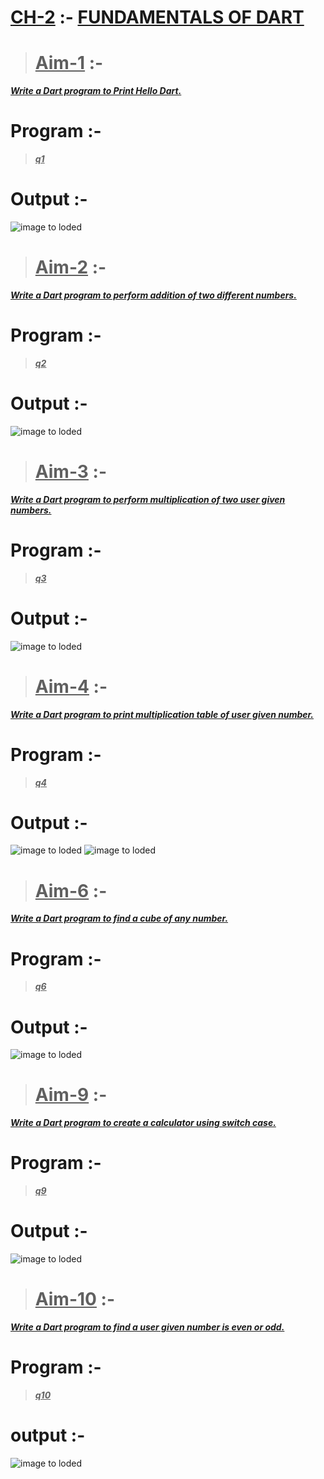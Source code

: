 # <u>CH-2</u> :- <u> FUNDAMENTALS OF DART</u>

><u>Aim-1</u> :-
>====

<u>***Write a Dart program to Print Hello Dart.***</u>

Program :-
====

><u>***q1***</u>

# Output :-

<img src="https://github.com/maulikkikani/CPP/blob/master/PR-4/photo/p1.1.png" hight="200px" alt="image to loded">

><u>Aim-2</u> :-
>====

<u>***Write a Dart program to perform addition of two
different numbers.***</u>

Program :-
===

><u>***q2***</u>

# Output :-

<img src="https://github.com/maulikkikani/CPP/blob/master/PR-4/photo/p2.png" hight="200px" alt="image to loded">


><u>Aim-3</u> :-
>=====

<u>***Write a Dart program to perform multiplication of
two user given numbers.***</u>

Program :-
====

><u>***q3***</u>

# Output :-

<img src="https://github.com/maulikkikani/CPP/blob/master/PR-4/photo/p3.png" hight="200px" alt="image to loded">


><u>Aim-4</u> :-
>====

<u>***Write a Dart program to print multiplication table
of user given number.***</u>

Program :-
===

><u>***q4***</u>

# Output :-

<img src="https://github.com/maulikkikani/CPP/blob/master/PR-4/photo/p4.1.png" hight="200px" alt="image to loded">

<img src="https://github.com/maulikkikani/CPP/blob/master/PR-4/photo/p4.2.png" hight="200px" alt="image to loded">



><u>Aim-6</u> :-
>==

<u>***Write a Dart program to find a cube of any
number.***</u>

Program :-
==

><u>***q6***</u>

# Output :-

<img src="https://github.com/maulikkikani/CPP/blob/master/PR-4/photo/p5.png" hight="200px" alt="image to loded">


><u>Aim-9</u> :-
>==

<u>***Write a Dart program to create a calculator using
switch case.***</u>

Program :-
===

><u>***q9***</u>

# Output :-

<img src="https://github.com/maulikkikani/CPP/blob/master/PR-4/photo/p6.png" hight="200px" alt="image to loded">


><u>Aim-10</u> :-
>===

<u>***Write a Dart program to find a user given
number is even or odd.***</u>

Program :-
===

><u>***q10***</u>

# output :-

<img src="https://github.com/maulikkikani/CPP/blob/master/PR-4/photo/p7.png" hight="200px" alt="image to loded">
